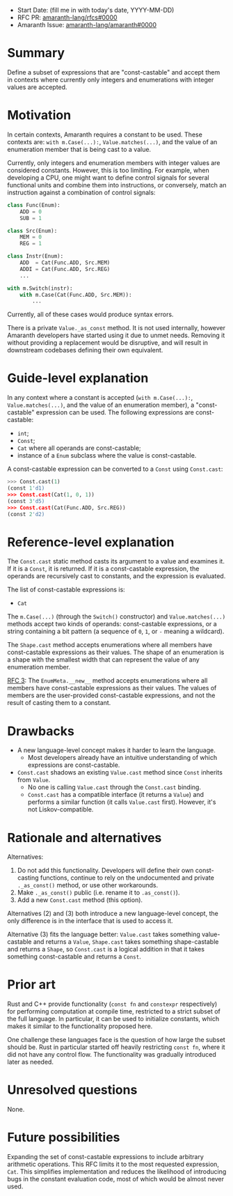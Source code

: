 - Start Date: (fill me in with today's date, YYYY-MM-DD)
- RFC PR: [amaranth-lang/rfcs#0000](https://github.com/amaranth-lang/rfcs/pull/0000)
- Amaranth Issue: [amaranth-lang/amaranth#0000](https://github.com/amaranth-lang/amaranth/issues/0000)

# Summary
[summary]: #summary

Define a subset of expressions that are "const-castable" and accept them in contexts where currently only integers and enumerations with integer values are accepted.

# Motivation
[motivation]: #motivation

In certain contexts, Amaranth requires a constant to be used. These contexts are: `with m.Case(...):`, `Value.matches(...)`, and the value of an enumeration member that is being cast to a value.

Currently, only integers and enumeration members with integer values are considered constants. However, this is too limiting. For example, when developing a CPU, one might want to define control signals for several functional units and combine them into instructions, or conversely, match an instruction against a combination of control signals:

```python
class Func(Enum):
    ADD = 0
    SUB = 1

class Src(Enum):
    MEM = 0
    REG = 1

class Instr(Enum):
    ADD  = Cat(Func.ADD, Src.MEM)
    ADDI = Cat(Func.ADD, Src.REG)
    ...

with m.Switch(instr):
    with m.Case(Cat(Func.ADD, Src.MEM)):
        ...
```

Currently, all of these cases would produce syntax errors.

There is a private `Value._as_const` method. It is not used internally, however Amaranth developers have started using it due to unmet needs. Removing it without providing a replacement would be disruptive, and will result in downstream codebases defining their own equivalent.

# Guide-level explanation
[guide-level-explanation]: #guide-level-explanation

In any context where a constant is accepted (`with m.Case(...):`, `Value.matches(...)`, and the value of an enumeration member), a "const-castable" expression can be used. The following expressions are const-castable:
* `int`;
* `Const`;
* `Cat` where all operands are const-castable;
* instance of a `Enum` subclass where the value is const-castable.

A const-castable expression can be converted to a `Const` using `Const.cast`:

```python
>>> Const.cast(1)
(const 1'd1)
>>> Const.cast(Cat(1, 0, 1))
(const 3'd5)
>>> Const.cast(Cat(Func.ADD, Src.REG))
(const 2'd2)
```

# Reference-level explanation
[reference-level-explanation]: #reference-level-explanation

The `Const.cast` static method casts its argument to a value and examines it. If it is a `Const`, it is returned. If it is a const-castable expression, the operands are recursively cast to constants, and the expression is evaluated.

The list of const-castable expressions is:
* `Cat`

The `m.Case(...)` (through the `Switch()` constructor) and `Value.matches(...)` methods accept two kinds of operands: const-castable expressions, or a string containing a bit pattern (a sequence of `0`, `1`, or `-` meaning a wildcard).

The `Shape.cast` method accepts enumerations where all members have const-castable expressions as their values. The shape of an enumeration is a shape with the smallest width that can represent the value of any enumeration member.

[RFC 3][]: The `EnumMeta.__new__` method accepts enumerations where all members have const-castable expressions as their values. The values of members are the user-provided const-castable expressions, and not the result of casting them to a constant.

[rfc 3]: https://github.com/amaranth-lang/rfcs/pull/3

# Drawbacks
[drawbacks]: #drawbacks

- A new language-level concept makes it harder to learn the language.
  - Most developers already have an intuitive understanding of which expressions are const-castable.
- `Const.cast` shadows an existing `Value.cast` method since `Const` inherits from `Value`.
  - No one is calling `Value.cast` through the `Const.cast` binding.
  - `Const.cast` has a compatible interface (it returns a `Value`) and performs a similar function (it calls `Value.cast` first). However, it's not Liskov-compatible.

# Rationale and alternatives
[rationale-and-alternatives]: #rationale-and-alternatives

Alternatives:

1. Do not add this functionality. Developers will define their own const-casting functions, continue to rely on the undocumented and private `._as_const()` method, or use other workarounds.
2. Make `._as_const()` public (i.e. rename it to `.as_const()`).
3. Add a new `Const.cast` method (this option).

Alternatives (2) and (3) both introduce a new language-level concept, the only difference is in the interface that is used to access it.

Alternative (3) fits the language better: `Value.cast` takes something value-castable and returns a `Value`, `Shape.cast` takes something shape-castable and returns a `Shape`, so `Const.cast` is a logical addition in that it takes something const-castable and returns a `Const`.

# Prior art
[prior-art]: #prior-art

Rust and C++ provide functionality (`const fn` and `constexpr` respectively) for performing computation at compile time, restricted to a strict subset of the full language. In particular, it can be used to initialize constants, which makes it similar to the functionality proposed here.

One challenge these languages face is the question of how large the subset should be. Rust in particular started off heavily restricting `const fn`, where it did not have any control flow. The functionality was gradually introduced later as needed.

# Unresolved questions
[unresolved-questions]: #unresolved-questions

None.

# Future possibilities
[future-possibilities]: #future-possibilities

Expanding the set of const-castable expressions to include arbitrary arithmetic operations. This RFC limits it to the most requested expression, `Cat`. This simplifies implementation and reduces the likelihood of introducing bugs in the constant evaluation code, most of which would be almost never used.
